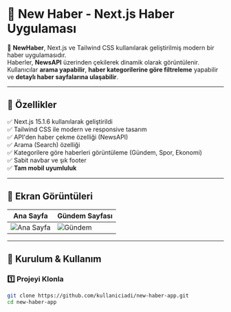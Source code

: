 # 📰 New Haber - Next.js Haber Uygulaması

🚀 **NewHaber**, Next.js ve Tailwind CSS kullanılarak geliştirilmiş modern bir haber uygulamasıdır.  
Haberler, **NewsAPI** üzerinden çekilerek dinamik olarak görüntülenir. Kullanıcılar **arama yapabilir**, **haber kategorilerine göre filtreleme** yapabilir ve **detaylı haber sayfalarına ulaşabilir**.

---

## 📌 **Özellikler**
✅ Next.js 15.1.6 kullanılarak geliştirildi  
✅ Tailwind CSS ile modern ve responsive tasarım  
✅ API'den haber çekme özelliği (NewsAPI)  
✅ Arama (Search) özelliği  
✅ Kategorilere göre haberleri görüntüleme (Gündem, Spor, Ekonomi)  
✅ Sabit navbar ve şık footer  
✅ **Tam mobil uyumluluk**  

---

## 📸 **Ekran Görüntüleri**

| Ana Sayfa  | Gündem Sayfası |
|------------|---------------|
| ![Ana Sayfa](screenshots/homepage.png) | ![Gündem](screenshots/gundem.png) |

---

## 🚀 **Kurulum & Kullanım**

### 1️⃣ **Projeyi Klonla**
```bash
git clone https://github.com/kullaniciadi/new-haber-app.git
cd new-haber-app
